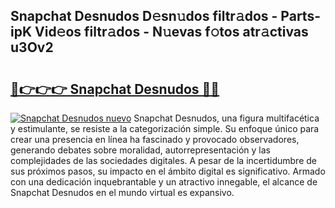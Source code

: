 ## Snapchat Desnudos D𝚎sn𝚞dos filtr𝚊dos - Parts-ipK Vid𝚎os filtr𝚊dos - N𝚞evas f𝚘tos atr𝚊ctivas u3Ov2

# <h2><a href="http://mb2321.tromn.icu/?c=Snapchat+Desnudos">🔗👉👉👉 Snapchat Desnudos 🔗🔗</a></h2>

[![Snapchat Desnudos nuevo](https://i.imgur.com/pEAQMta.gif)](http://mb2321.tromn.icu/?c=Snapchat+Desnudos)
Snapchat Desnudos, una figura multifacética y estimulante, se resiste a la categorización simple. Su enfoque único para crear una presencia en línea ha fascinado y provocado observadores, generando debates sobre moralidad, autorrepresentación y las complejidades de las sociedades digitales. A pesar de la incertidumbre de sus próximos pasos, su impacto en el ámbito digital es significativo. Armado con una dedicación inquebrantable y un atractivo innegable, el alcance de Snapchat Desnudos en el mundo virtual es expansivo.
